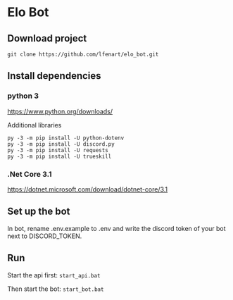 # Elo Bot

## Download project

`git clone https://github.com/lfenart/elo_bot.git`

## Install dependencies

### python 3

https://www.python.org/downloads/

Additional libraries
```
py -3 -m pip install -U python-dotenv
py -3 -m pip install -U discord.py
py -3 -m pip install -U requests
py -3 -m pip install -U trueskill
```

### .Net Core 3.1

https://dotnet.microsoft.com/download/dotnet-core/3.1

## Set up the bot

In bot, rename .env.example to .env and write the discord token of your bot next to DISCORD_TOKEN.

## Run

Start the api first: `start_api.bat`

Then start the bot: `start_bot.bat`